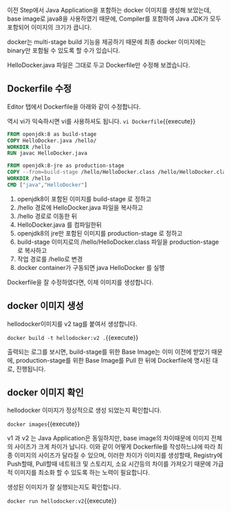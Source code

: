 이전 Step에서 Java Application을 포함하는 docker 이미지를 생성해 보았는데,
base image로 java8을 사용하였기 때문에, Compiler를 포함하여 Java JDK가 모두 포함되어 이미지의 크기가 큽니다.

docker는 multi-stage build 기능을 제공하기 때문에 최종 docker 이미지에는 binary만 포함될 수 있도록 할 수가 있습니다.

HelloDocker.java 파일은 그대로 두고 Dockerfile만 수정해 보겠습니다.

## Dockerfile 수정
Editor 탭에서 Dockerfile을 아래와 같이 수정합니다.

역시 vi가 익숙하시면 vi를 사용하셔도 됩니다.
`vi Dockerfile`{{execute}}

```Dockerfile
FROM openjdk:8 as build-stage
COPY HelloDocker.java /hello/
WORKDIR /hello
RUN javac HelloDocker.java

FROM openjdk:8-jre as production-stage
COPY --from=build-stage /hello/HelloDocker.class /hello/HelloDocker.class
WORKDIR /hello
CMD ["java","HelloDocker"]
```

1. openjdk8이 포함된 이미지를 build-stage 로 정하고
2. /hello 경로에 HelloDocker.java 파일을 복사하고
3. /hello 경로로 이동한 뒤
4. HelloDocker.java 를 컴파일한뒤
5. openjdk8의 jre만 포함된 이미지를 production-stage 로 정하고
6. build-stage 이미지로의 /hello/HelloDocker.class 파일을 production-stage로 복사하고
7. 작업 경로를 /hello로 변경
8. docker container가 구동되면 java HelloDocker 를 실행

Dockerfile을 잘 수정하였다면, 이제 이미지를 생성합니다.

## docker 이미지 생성
hellodocker이미지를 v2 tag를 붙여서 생성합니다.

`docker build -t hellodocker:v2 .`{{execute}}

출력되는 로그를 보시면, build-stage를 위한 Base Image는 이미 이전에 받았기 때문에, production-stage를 위한 Base Image를 Pull 한 뒤에 Dockerfile에 명시된 대로, 진행됩니다.

## docker 이미지 확인
hellodocker 이미지가 정상적으로 생성 되었는지 확인합니다.

`docker images`{{execute}}

v1 과 v2 는 Java Application은 동일하지만, base image의 차이때문에 이미지 전체의 사이즈가 크게 차이가 납니다.
이와 같이 어떻게 Dockerfile를 작성하느냐에 따라 최종 이미지의 사이즈가 달라질 수 있으며, 이러한 차이가 이미지를 생성할때, Registry에 Push할때, Pull할때 네트워크 및 스토리지, 소요 시간등의 차이를 가져오기 때문에 가급적 이미지를 최소화 할 수 있도록 하는 노력이 필요합니다.

생성된 이미지가 잘 실행되는지도 확인합니다.

`docker run hellodocker:v2`{{execute}}
